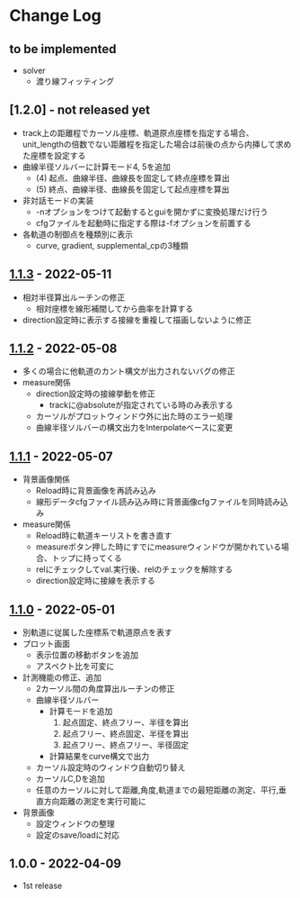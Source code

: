# Change Log

## to be implemented

- solver
  - 渡り線フィッティング
  
## [1.2.0] - not released yet

- track上の距離程でカーソル座標、軌道原点座標を指定する場合、unit_lengthの倍数でない距離程を指定した場合は前後の点から内挿して求めた座標を設定する
- 曲線半径ソルバーに計算モード4, 5を追加
  - (4) 起点、曲線半径、曲線長を固定して終点座標を算出
  - (5) 終点、曲線半径、曲線長を固定して起点座標を算出
- 非対話モードの実装
  - -nオプションをつけて起動するとguiを開かずに変換処理だけ行う
  - cfgファイルを起動時に指定する際は-fオプションを前置する
- 各軌道の制御点を種類別に表示
  - curve, gradient, supplemental_cpの3種類
  
## [1.1.3] - 2022-05-11

- 相対半径算出ルーチンの修正
  - 相対座標を線形補間してから曲率を計算する
- direction設定時に表示する接線を重複して描画しないように修正
  
## [1.1.2] - 2022-05-08

- 多くの場合に他軌道のカント構文が出力されないバグの修正
- measure関係
  - direction設定時の接線挙動を修正
    - trackに@absoluteが指定されている時のみ表示する
  - カーソルがプロットウィンドウ外に出た時のエラー処理
  - 曲線半径ソルバーの構文出力をInterpolateベースに変更

	
## [1.1.1] - 2022-05-07

- 背景画像関係
  - Reload時に背景画像を再読み込み
  - 線形データcfgファイル読み込み時に背景画像cfgファイルを同時読み込み
- measure関係
  - Reload時に軌道キーリストを書き直す
  - measureボタン押した時にすでにmeasureウィンドウが開かれている場合、トップに持ってくる
  - relにチェックしてval.実行後、relのチェックを解除する
  - direction設定時に接線を表示する
  
## [1.1.0] - 2022-05-01

- 別軌道に従属した座標系で軌道原点を表す
- プロット画面
  - 表示位置の移動ボタンを追加
  - アスペクト比を可変に
- 計測機能の修正、追加
  - 2カーソル間の角度算出ルーチンの修正
  - 曲線半径ソルバー
    - 計算モードを追加
      1. 起点固定、終点フリー、半径を算出
	  1. 起点フリー、終点固定、半径を算出
	  1. 起点フリー、終点フリー、半径固定
	- 計算結果をcurve構文で出力
  - カーソル設定時のウィンドウ自動切り替え
  - カーソルC,Dを追加
  - 任意のカーソルに対して距離,角度,軌道までの最短距離の測定、平行,垂直方向距離の測定を実行可能に
- 背景画像
  - 設定ウィンドウの整理
  - 設定のsave/loadに対応

## 1.0.0 - 2022-04-09

- 1st release

[1.2,0]: https://github.com/konawasabi/tsutsuji-trackcomputer/compare/ver1.1.3...ver1.2.0
[1.1.3]: https://github.com/konawasabi/tsutsuji-trackcomputer/compare/ver1.1.2...ver1.1.3
[1.1.2]: https://github.com/konawasabi/tsutsuji-trackcomputer/compare/ver1.1.1...ver1.1.2
[1.1.1]: https://github.com/konawasabi/tsutsuji-trackcomputer/compare/ver1.1.0...ver1.1.1
[1.1.0]: https://github.com/konawasabi/tsutsuji-trackcomputer/compare/v1.0.0...ver1.1.0
